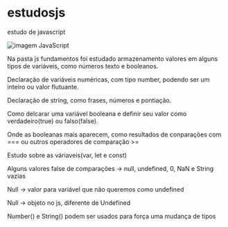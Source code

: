 # estudosjs
estudo de javascript

![imagem JavaScript](https://pcodinomebzero.neocities.org/Imagens/javascript1.png)

Na pasta js fundamentos foi estudado armazenamento valores em alguns tipos de variáveis, como números texto e booleanos.

Declaração de variáveis numéricas, com tipo number, podendo ser um inteiro ou valor flutuante.

Declaração de string, como frases, números e pontiação.

Como delcarar uma variável booleana e definir seu valor como verdadeiro(true) ou falso(false).

Onde as booleanas mais aparecem, como resultados de conparações com === ou outros operadores de comparação >=

Estudo sobre as váriaveis(var, let e const)

Alguns valores false de comparações -> null, undefined, 0, NaN e String vazias

Null -> valor para variável que não queremos como undefined

Null -> objeto no js, diferente de Undefined

Number() e String() podem ser usados para força uma mudança de tipos

